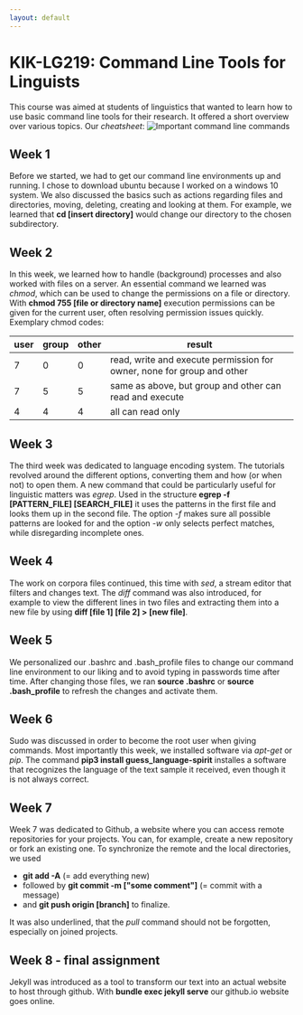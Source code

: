 ```yaml
---
layout: default
---
```


# KIK-LG219: Command Line Tools for Linguists

This course was aimed at students of linguistics that wanted to learn how to use basic command line tools for their research. It offered a short overview over various topics.
Our _cheatsheet_:
![Important command line commands](./assets/unix_commands.png)

## Week 1

Before we started, we had to get our command line environments up and running. I chose to download ubuntu because I worked on a windows 10 system. We also discussed the basics such as actions regarding files and directories, moving, deleting, creating and looking at them. For example, we learned that **cd [insert directory]** would change our directory to the chosen subdirectory.

## Week 2

In this week, we learned how to handle (background) processes and also worked with files on a server. An essential command we learned was _chmod_, which can be used to change the permissions on a file or directory. With **chmod 755 [file or directory name]** execution permissions can be given for the current user, often resolving permission issues quickly.
Exemplary chmod codes:

| user | group | other | result |
| ---- | ----- | ----- | ----- |
| 7    | 0     | 0     | read, write and execute permission for owner, none for group and other |
| 7    | 5     | 5     | same as above, but group and other can read and execute |
| 4    | 4     | 4     | all can read only |


## Week 3

The third week was dedicated to language encoding system. The tutorials revolved around the different options, converting them and how (or when not) to open them. A new command that could be particularly useful for linguistic matters was _egrep_. Used in the structure **egrep -f [PATTERN_FILE] [SEARCH_FILE]** it uses the patterns in the first file and looks them up in the second file. The option _-f_ makes sure all possible patterns are looked for and the option _-w_ only selects perfect matches, while disregarding incomplete ones.

## Week 4

The work on corpora files continued, this time with _sed_, a stream editor that filters and changes text. The _diff_ command was also introduced, for example to view the different lines in two files and extracting them into a new file by using **diff [file 1] [file 2] > [new file]**.

## Week 5

We personalized our .bashrc and .bash_profile files to change our command line environment to our liking and to avoid typing in passwords time after time. After changing those files, we ran **source .bashrc** or **source .bash_profile** to refresh the changes and activate them.

## Week 6

Sudo was discussed in order to become the root user when giving commands. Most importantly this week, we installed software via _apt-get_ or _pip_. The command **pip3 install guess_language-spirit** installes a software that recognizes the language of the text sample it received, even though it is not always correct.

## Week 7

Week 7 was dedicated to Github, a website where you can access remote repositories for your projects. You can, for example, create a new repository or fork an existing one. To synchronize the remote and the local directories, we used 

* **git add -A** (= add everything new) 
* followed by **git commit -m ["some comment"]** (= commit with a message) 
* and **git push origin [branch]** to finalize. 

It was also underlined, that the _pull_ command should not be forgotten, especially on joined projects.

## Week 8 - final assignment

Jekyll was introduced as a tool to transform our text into an actual website to host through github. With **bundle exec jekyll serve** our github.io website goes online.
